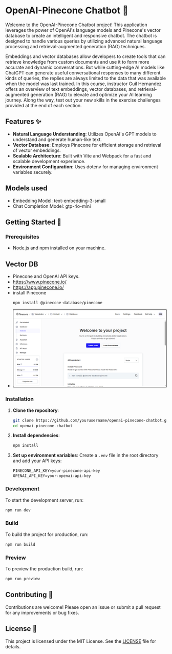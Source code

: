 # OpenAI-Pinecone Chatbot 🤖

Welcome to the OpenAI-Pinecone Chatbot project! This application leverages the power of OpenAI's language models and Pinecone's vector database to create an intelligent and responsive chatbot. The chatbot is designed to handle various queries by utilizing advanced natural language processing and retrieval-augmented generation (RAG) techniques.

Embeddings and vector databases allow developers to create tools that can retrieve knowledge from custom documents and use it to form more accurate and dynamic conversations. But while cutting-edge AI models like ChatGPT can generate useful conversational responses to many different kinds of queries, the replies are always limited to the data that was available when the model was last trained. In this course, instructor Guil Hernandez offers an overview of text embeddings, vector databases, and retrieval-augmented generation (RAG) to elevate and optimize your AI learning journey. Along the way, test out your new skills in the exercise challenges provided at the end of each section.

## Features ✨

- **Natural Language Understanding**: Utilizes OpenAI's GPT models to understand and generate human-like text.
- **Vector Database**: Employs Pinecone for efficient storage and retrieval of vector embeddings.
- **Scalable Architecture**: Built with Vite and Webpack for a fast and scalable development experience.
- **Environment Configuration**: Uses dotenv for managing environment variables securely.

## Models used

- Embedding Model: text-embedding-3-small
- Chat Completion Model: gtp-4o-mini

## Getting Started 🚀

### Prerequisites

- Node.js and npm installed on your machine.

## Vector DB

- Pinecone and OpenAI API keys.
- https://www.pinecone.io/
- https://app.pinecone.io/
- install Pinecone
    ```
    npm install @pinecone-database/pinecone
    ```
- ![Pinecone Vector DB Page](public\PineconeVectorDB.PNG)

### Installation

1. **Clone the repository**:
    ```bash
    git clone https://github.com/yourusername/openai-pinecone-chatbot.git
    cd openai-pinecone-chatbot
    ```

2. **Install dependencies**:
    ```bash
    npm install
    ```

3. **Set up environment variables**:
    Create a `.env` file in the root directory and add your API keys:
    ```env
    PINECONE_API_KEY=your-pinecone-api-key
    OPENAI_API_KEY=your-openai-api-key
    ```

### Development

To start the development server, run:
```bash
npm run dev
```

### Build

To build the project for production, run:
```bash
npm run build
```

### Preview

To preview the production build, run:
```bash
npm run preview
```

## Contributing 🤝

Contributions are welcome! Please open an issue or submit a pull request for any improvements or bug fixes.

## License 📄

This project is licensed under the MIT License. See the [LICENSE](LICENSE) file for details.


